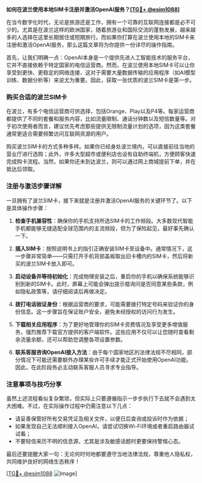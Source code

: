 **如何在波兰使用本地SIM卡注册并激活OpenAI服务？[[TG💪+ @esim1088](https://t.me/s/esim1088)]**

在当今数字化时代，无论是旅游还是工作，拥有一个可靠的互联网连接都是必不可少的。尤其是在波兰这样的欧洲国家，随着旅游业和国际交流的蓬勃发展，越来越多的人选择在这里长期居住或短期旅行。而如果你打算在波兰使用本地的SIM卡来注册和激活OpenAI服务，那么这篇文章将为你提供一份详尽的操作指南。

首先，让我们明确一点：OpenAI本身是一个提供先进人工智能技术的服务平台，它并不直接依赖于特定国家的电信运营商。然而，在波兰使用本地SIM卡可以让你享受到更快、更稳定的网络连接，这对于需要大量数据传输的应用程序（如AI模型训练、数据分析等）来说尤为重要。因此，获取一张优质的波兰SIM卡是第一步。

### 购买合适的波兰SIM卡

在波兰，有多个电信运营商可供选择，包括Orange、Play以及P4等。每家运营商都提供了不同的套餐和服务内容，比如流量限制、通话分钟数以及短信数量等。对于初次使用者而言，建议优先考虑那些提供无限制流量计划的选项，因为这类套餐通常更适合需要频繁访问互联网资源的用户。

购买波兰SIM卡的方式多种多样。如果你已经身处波兰境内，可以直接前往当地的营业厅进行选购；此外，许多大型超市或便利店也设有自助终端机，方便顾客快速完成购卡流程。当然，如果你还未到达波兰，则可以通过网上商城提前下单，并在抵达后领取。

### 注册与激活步骤详解

一旦拥有了波兰SIM卡，接下来就是注册并激活OpenAI服务的关键环节了。以下是具体操作步骤：

1. **检查手机兼容性**：确保你的手机支持所选SIM卡的工作频段。大多数现代智能手机都能够无缝适配全球范围内的主流频段，但为了保险起见，最好事先确认一下。
   
2. **插入SIM卡**：按照说明书上的指引正确安装SIM卡至设备中。通常情况下，这一步骤非常简单——只需打开手机背部盖板取出旧卡槽内的SIM卡，然后将新买的波兰SIM卡放入即可。

3. **启动设备并等待初始化**：完成物理安装之后，重启你的手机以确保系统能够识别到新的SIM卡。此时，屏幕上可能会弹出提示框询问是否同意某些条款，例如隐私政策等，请仔细阅读后再做决定。

4. **拨打电话验证身份**：根据运营商的要求，可能需要拨打特定号码来验证你的身份信息。这一步骤旨在保证账户安全，避免未经授权的访问行为发生。

5. **下载相关应用程序**：为了更好地管理你的SIM卡资费情况及享受更多增值服务，强烈推荐下载官方提供的客户端软件。这些应用不仅可以让您随时查看剩余流量余额，还可以帮助您调整各项设置参数。

6. **联系客服咨询OpenAI接入方法**：由于每个国家地区的法律法规不尽相同，部分情况下可能还需要额外办理某些许可手续才能正式开始使用OpenAI功能。因此，在此阶段务必主动联系客服人员寻求专业指导。

### 注意事项与技巧分享

虽然上述流程看似复杂繁琐，但实际上只要遵循指示一步步执行下去就不会遇到太大困难。不过，在实际操作过程中仍需注意以下几点：

- 请妥善保管好所有交易凭证及相关文件，以便日后查询或投诉时作为依据；
- 如果发现自己无法顺利接入OpenAI，请尝试切换Wi-Fi环境或者重启路由器试试看；
- 不要轻信来历不明的信息源，尤其是涉及敏感话题时更要保持警惕心态。

最后还要提醒大家一句：无论何时何地都要遵守当地法律法规，尊重他人隐私权，共同维护良好的网络生态秩序！

[[TG💪+ @esim1088](https://t.me/s/esim1088) ![Image](https://i.postimg.cc/4NQfJmqS/Snipaste-2025-05-13-00-14-12.png)]